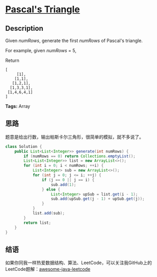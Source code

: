 # [Pascal's Triangle][title]

## Description

Given *numRows*, generate the first *numRows* of Pascal's triangle.

For example, given *numRows* = 5,

Return

```
[
     [1],
    [1,1],
   [1,2,1],
  [1,3,3,1],
 [1,4,6,4,1]
]
```

**Tags:** Array


## 思路

题意是给出行数，输出帕斯卡尔三角形，很简单的模拟，就不多说了。

```java
class Solution {
    public List<List<Integer>> generate(int numRows) {
        if (numRows == 0) return Collections.emptyList();
        List<List<Integer>> list = new ArrayList<>();
        for (int i = 0; i < numRows; ++i) {
            List<Integer> sub = new ArrayList<>();
            for (int j = 0; j <= i; ++j) {
                if (j == 0 || j == i) {
                    sub.add(1);
                } else {
                    List<Integer> upSub = list.get(i - 1);
                    sub.add(upSub.get(j - 1) + upSub.get(j));
                }
            }
            list.add(sub);
        }
        return list;
    }
}
```


## 结语

如果你同我一样热爱数据结构、算法、LeetCode，可以关注我GitHub上的LeetCode题解：[awesome-java-leetcode][ajl]



[title]: https://leetcode.com/problems/pascals-triangle
[ajl]: https://github.com/Blankj/awesome-java-leetcode
